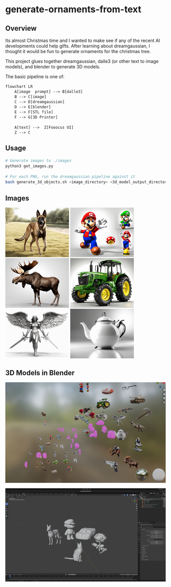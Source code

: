 # generate-ornaments-from-text

## Overview

Its almost Christmas time and I wanted to make see if any of the recent AI developments could help gifts. After learning
about dreamgaussian, I thought it would be fun to generate ornaments for the christmas tree.

This project glues together dreamgaussian, dalle3 (or other text to image models), and blender to generate 3D models.

The basic pipeline is one of:

```mermaid
flowchart LR
    A[image  prompt] --> B[dalle3]
    B --> C[image]
    C --> D[dreamgaussian]
    D --> E[blender]
    E --> F[STL file]
    F --> G[3D Printer]

    A[text] -->  Z[Fooocus UI]
    Z --> C
```

## Usage

```bash
# Generate images to ./images
python3 get_images.py

# For each PNG, run the dreamgaussian pipeline against it
bash generate_3d_objects.sh <image_directory> <3d_model_output_directory>
```

## Images

<img src="foocus_images/malinois.png" width="200" /> <img src="foocus_images/mario.png" width="200" /> <img src="foocus_images/moose.png" width="200" />
<img src="foocus_images/tractor.png" width="200" /> <img src="foocus_images/angel.png" width="200" /> <img src="foocus_images/teapot.png" width="200" />

## 3D Models in Blender

<img src="3d_models_in_blender.png" width="800">

![blender](blender_models.png)
